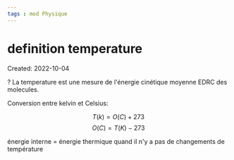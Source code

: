 ```yaml
---
tags : mod Physique
---
```

# definition temperature
Created: 2022-10-04 

?
La temperature est une mesure de l'énergie cinétique moyenne EDRC des molecules. 

Conversion entre kelvin et Celsius: 

$$T(k) = O(C) + 273$$
$$O(C) = T(K) - 273$$

énergie interne = énergie thermique quand il n'y a pas de changements de température